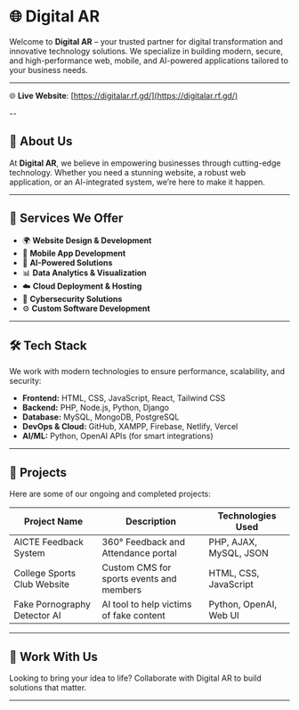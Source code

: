 # 🌐 Digital AR

Welcome to **Digital AR** – your trusted partner for digital transformation and innovative technology solutions. We specialize in building modern, secure, and high-performance web, mobile, and AI-powered applications tailored to your business needs.

---

🌐 **Live Website**: [https://digitalar.rf.gd/](https://digitalar.rf.gd/)

--

## 🚀 About Us

At **Digital AR**, we believe in empowering businesses through cutting-edge technology. Whether you need a stunning website, a robust web application, or an AI-integrated system, we’re here to make it happen.

---

## 💼 Services We Offer

- 🌍 **Website Design & Development**
- 📱 **Mobile App Development**
- 🧠 **AI-Powered Solutions**
- 📊 **Data Analytics & Visualization**
- ☁️ **Cloud Deployment & Hosting**
- 🔐 **Cybersecurity Solutions**
- ⚙️ **Custom Software Development**

---

## 🛠️ Tech Stack

We work with modern technologies to ensure performance, scalability, and security:

- **Frontend:** HTML, CSS, JavaScript, React, Tailwind CSS
- **Backend:** PHP, Node.js, Python, Django
- **Database:** MySQL, MongoDB, PostgreSQL
- **DevOps & Cloud:** GitHub, XAMPP, Firebase, Netlify, Vercel
- **AI/ML:** Python, OpenAI APIs (for smart integrations)

---

## 📁 Projects

Here are some of our ongoing and completed projects:

| Project Name                    | Description                                | Technologies Used              |
|-------------------------------|--------------------------------------------|--------------------------------|
| AICTE Feedback System         | 360° Feedback and Attendance portal        | PHP, AJAX, MySQL, JSON         |
| College Sports Club Website   | Custom CMS for sports events and members   | HTML, CSS, JavaScript          |
| Fake Pornography Detector AI  | AI tool to help victims of fake content    | Python, OpenAI, Web UI         |

---

## 🤝 Work With Us

Looking to bring your idea to life? Collaborate with Digital AR to build solutions that matter.


---


